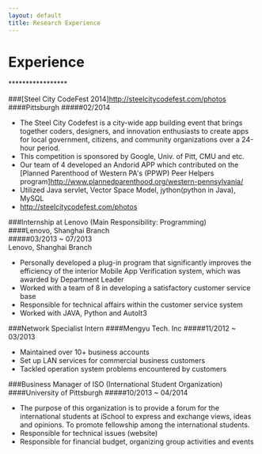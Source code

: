 ```yaml
---
layout: default
title: Research Experience
---
```


<h1> Experience </h1>
*****************

###[Steel City CodeFest 2014]<http://steelcitycodefest.com/photos>
####Pittsburgh
#####02/2014 
- The Steel City Codefest is a city-wide app building event that brings together coders, designers, and innovation enthusiasts to create apps for local government, citizens, and community organizations over a 24-hour period.
- This competition is sponsored by Google, Univ. of Pitt, CMU and etc. 
- Our team of 4 developed an Andorid APP which contributed on the [Planned Parenthood of Western PA's (PPWP) Peer Helpers program]<http://www.plannedparenthood.org/western-pennsylvania/>
- Utilized Java servlet, Vector Space Model, jython(python in Java), MySQL
- <http://steelcitycodefest.com/photos>

###Internship at Lenovo (Main Responsibility: Programming)  
####Lenovo, Shanghai Branch  
#####03/2013 ~ 07/2013  
Lenovo, Shanghai Branch  
- Personally developed a plug-in program that significantly improves the efficiency of the interior Mobile App Verification system, which was awarded by Department Leader    
- Worked with a team of 8 in developing a satisfactory customer service base  
- Responsible for technical affairs within the customer service system  
- Worked with JAVA, Python and AutoIt3  

###Network Specialist Intern
####Mengyu Tech. Inc
#####11/2012 ~ 03/2013  
- Maintained over 10+ business accounts  
- Set up LAN services for commercial business customers  
- Tackled operation system problems encountered by customers  

###Business Manager of ISO (International Student Organization)
####University of Pittsburgh
#####10/2013 ~ 04/2014
- The purpose of this organization is to provide a forum for the international students at iSchool to express and exchange views, ideas and opinions. To promote fellowship among the international students.   
- Responsible for technical issues (website)  
- Responsible for financial budget, organizing group activities and events
